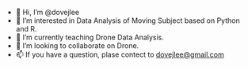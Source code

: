 - 👋 Hi, I’m @dovejlee
- 👀 I’m interested in Data Analysis of Moving Subject based on Python and R.
- 🌱 I’m currently teaching Drone Data Analysis.
- 💞️ I’m looking to collaborate on Drone.
- 📫 If you have a question, plase contect to dovejlee@gmail.com

<!---
dovejlee/dovejlee is a ✨ special ✨ repository because its `README.md` (this file) appears on your GitHub profile.
You can click the Preview link to take a look at your changes.
--->
